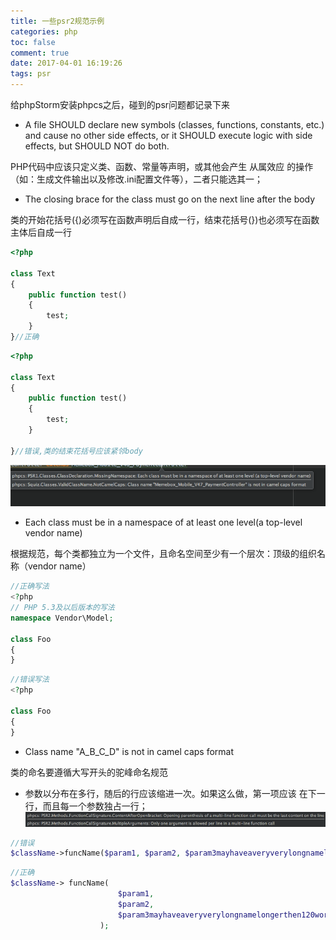 ```yaml
---
title: 一些psr2规范示例
categories: php
toc: false
comment: true
date: 2017-04-01 16:19:26
tags: psr
---
```





给phpStorm安装phpcs之后，碰到的psr问题都记录下来

<!--more-->

- A file SHOULD declare new symbols (classes, functions, constants, etc.) and cause no other side effects, or it SHOULD execute logic with side effects, but SHOULD NOT do both.

PHP代码中应该只定义类、函数、常量等声明，或其他会产生 从属效应 的操作（如：生成文件输出以及修改.ini配置文件等），二者只能选其一；

- The closing brace for the class must go on the next line after the body

 类的开始花括号({)必须写在函数声明后自成一行，结束花括号(})也必须写在函数主体后自成一行


```php
<?php

class Text
{
    public function test()
    {
        test;
    }
}//正确
```

```php
<?php

class Text
{
    public function test()
    {
        test;
    }

}//错误,类的结束花括号应该紧邻body
```

![20170401149103534322168.png](some-psr-error/20170401149103534322168.png)

-  Each class must be in a namespace of at least one level(a top-level vendor name)

根据规范，每个类都独立为一个文件，且命名空间至少有一个层次：顶级的组织名称（vendor name）

```php
//正确写法
<?php
// PHP 5.3及以后版本的写法
namespace Vendor\Model;

class Foo
{
}
```

```php
//错误写法
<?php

class Foo
{
}
```

- Class name "A_B_C_D" is not in camel caps format

类的命名要遵循大写开头的驼峰命名规范

- 参数以分布在多行，随后的行应该缩进一次。如果这么做，第一项应该 在下一行，而且每一个参数独占一行；
![20170405149139889813936.png](some-psr-error/20170405149139889813936.png)

```php
//错误
$className->funcName($param1, $param2, $param3mayhaveaveryverylongnamelongerthen120words);

```


```php
//正确
$className-> funcName(
                        $param1,
                        $param2,
                        $param3mayhaveaveryverylongnamelongerthen120words
                    );
```
